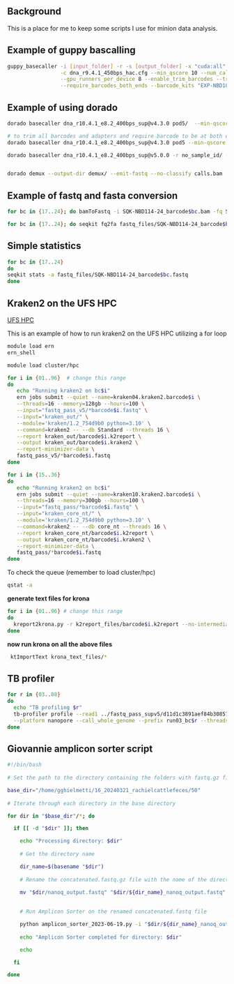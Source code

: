 ## Background

This is a place for me to keep some scripts I use for minion data analysis.


## Example of guppy bascalling

```bash
guppy_basecaller -i [input_folder] -r -s [output_folder] -x "cuda:all" \
                 -c dna_r9.4.1_450bps_hac.cfg --min_qscore 10 --num_callers 4 \
                 --gpu_runners_per_device 8 --enable_trim_barcodes --trim_adapters \
                 --require_barcodes_both_ends --barcode_kits "EXP-NBD104 EXP-NBD114"
```

## Example of using dorado

```bash
dorado basecaller dna_r10.4.1_e8.2_400bps_sup@v4.3.0 pod5/  --min-qscore 10 --kit-name SQK-NBD114-24 > calls.bam

# to trim all barcodes and adapters and require barcode to be at both ends
dorado basecaller dna_r10.4.1_e8.2_400bps_sup@v4.3.0 pod5 --min-qscore 10 --kit-name SQK-NBD114-24 --barcode-both-ends --trim all > calls.bam

dorado basecaller dna_r10.4.1_e8.2_400bps_sup@v5.0.0 -r no_sample_id/ --min-qscore 10 --kit-name SQK-NBD114-96 --barcode-both-ends --trim all > calls.bam


dorado demux --output-dir demux/ --emit-fastq --no-classify calls.bam
```

## Example of fastq and fasta conversion

```bash
for bc in {17..24}; do bamToFastq -i SQK-NBD114-24_barcode$bc.bam -fq SQK-NBD114-24_barcode$bc.fastq; done

for bc in {17..24}; do seqkit fq2fa fastq_files/SQK-NBD114-24_barcode$bc.fastq  > fasta_files/SQK-NBD114-24_barcode$bc.fasta; done
```

## Simple statistics

```bash
for bc in {17..24}
do
seqkit stats -a fastq_files/SQK-NBD114-24_barcode$bc.fastq 
done
```

## Kraken2 on the UFS HPC
[UFS HPC](https://docs.ern.ufs.ac.za)

This is an example of how to run kraken2 on the UFS HPC utilizing a for loop

```bash
module load ern
ern_shell
```
```bash
module load cluster/hpc
```


```bash
for i in {01..96}  # change this range
do
   echo "Running kraken2 on bc$i"
   ern jobs submit --quiet --name=kraken04.kraken2.barcode$i \
   --threads=16 --memory=128gb --hours=100 \
   --input="fastq_pass_v5/*barcode$i.fastq" \
   --input="kraken_out/" \
   --module='kraken/1.2_754d9b0 python=3.10' \
   --command=kraken2 -- --db Standard --threads 16 \
   --report kraken_out/barcode$i.k2report \
   --output kraken_out/barcode$i.kraken2 \
   --report-minimizer-data \
   fastq_pass_v5/*barcode$i.fastq
done
```
```bash
for i in {15..36}
do
   echo "Running kraken2 on bc$i"
   ern jobs submit --quiet --name=kraken10.kraken2.barcode$i \
   --threads=16 --memory=300gb --hours=100 \
   --input="fastq_pass/*barcode$i.fastq" \
   --input="kraken_core_nt/" \
   --module='kraken/1.2_754d9b0 python=3.10' \
   --command=kraken2 -- --db core_nt --threads 16 \
   --report kraken_core_nt/barcode$i.k2report \
   --output kraken_core_nt/barcode$i.kraken2 \
   --report-minimizer-data \
   fastq_pass/*barcode$i.fastq
done
```



To check the queue (remember to load cluster/hpc)
```bash
qstat -a
```

**generate text files for krona**

```bash
for i in {01..96} # change this range
do
  kreport2krona.py -r k2report_files/barcode$i.k2report --no-intermediate-ranks -o krona_text_files/barcode$i-krona.txt
done

```
**now run krona on all the above files**

```bash
 ktImportText krona_text_files/*
```
## TB profiler
```bash
for r in {03..08}
do
  echo "TB profiling $r"
  tb-profiler profile --read1 ../fastq_pass_supv5/d11d1c3891aef84b30857ebf795a74e93095769e_SQK-NBD114-96_barcode$r.fastq \
  --platform nanopore --call_whole_genome --prefix run03_bc$r --threads 6 --csv --snp_dist 5
done
```

## Giovannie amplicon sorter script

```bash
#!/bin/bash
 
# Set the path to the directory containing the folders with fastq.gz files

base_dir="/home/gghielmetti/16_20240321_rachielcattlefeces/50"
 
# Iterate through each directory in the base directory

for dir in "$base_dir"/*; do

  if [[ -d "$dir" ]]; then

    echo "Processing directory: $dir"
 
    # Get the directory name

    dir_name=$(basename "$dir")
 
    # Rename the concatenated.fastq.gz file with the name of the directory

    mv "$dir/nanoq_output.fastq" "$dir/${dir_name}_nanoq_output.fastq"
 
 
    # Run Amplicon Sorter on the renamed concatenated.fastq file

    python amplicon_sorter_2023-06-19.py -i "$dir/${dir_name}_nanoq_output.fastq" -o "$dir/amplicon_output_q12_max200000" -min 50 -max 2000 -np 16 -maxr 200000
 
    echo "Amplicon Sorter completed for directory: $dir"

    echo

  fi

done

```


